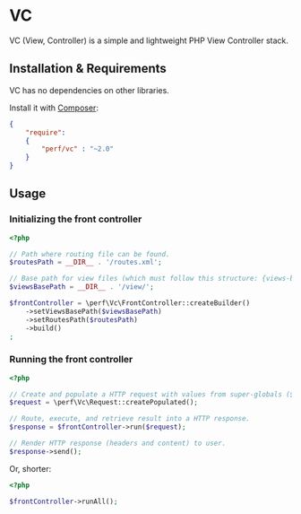 VC
==

VC (View, Controller) is a simple and lightweight PHP View Controller stack.

## Installation & Requirements

VC has no dependencies on other libraries.

Install it with [Composer](http://getcomposer.org/):

```json
{
	"require":
	{
		"perf/vc" : "~2.0"
	}
}
```

## Usage

### Initializing the front controller

```php
<?php

// Path where routing file can be found.
$routesPath = __DIR__ . '/routes.xml';

// Base path for view files (which must follow this structure: {views-base-path}/{module}/{action}.php)
$viewsBasePath = __DIR__ . '/view/';

$frontController = \perf\Vc\FrontController::createBuilder()
	->setViewsBasePath($viewsBasePath)
	->setRoutesPath($routesPath)
	->build()
;
```

### Running the front controller

```php
<?php

// Create and populate a HTTP request with values from super-globals ($_GET, $_POST, $_SERVER, etc).
$request = \perf\Vc\Request::createPopulated();

// Route, execute, and retrieve result into a HTTP response.
$response = $frontController->run($request);

// Render HTTP response (headers and content) to user.
$response->send();
```

Or, shorter:

```php
<?php

$frontController->runAll();
```
